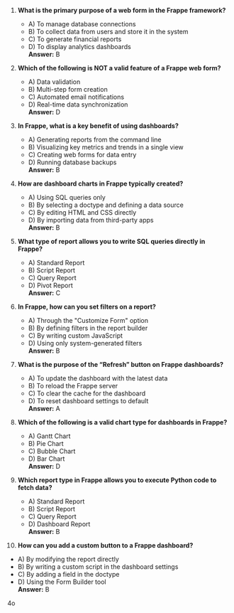 1.  **What is the primary purpose of a web form in the Frappe framework?**
    
    -   A) To manage database connections
    -   B) To collect data from users and store it in the system
    -   C) To generate financial reports
    -   D) To display analytics dashboards  
        **Answer:** B
2.  **Which of the following is NOT a valid feature of a Frappe web form?**
    
    -   A) Data validation
    -   B) Multi-step form creation
    -   C) Automated email notifications
    -   D) Real-time data synchronization  
        **Answer:** D
3.  **In Frappe, what is a key benefit of using dashboards?**
    
    -   A) Generating reports from the command line
    -   B) Visualizing key metrics and trends in a single view
    -   C) Creating web forms for data entry
    -   D) Running database backups  
        **Answer:** B
4.  **How are dashboard charts in Frappe typically created?**
    
    -   A) Using SQL queries only
    -   B) By selecting a doctype and defining a data source
    -   C) By editing HTML and CSS directly
    -   D) By importing data from third-party apps  
        **Answer:** B
5.  **What type of report allows you to write SQL queries directly in Frappe?**
    
    -   A) Standard Report
    -   B) Script Report
    -   C) Query Report
    -   D) Pivot Report  
        **Answer:** C
6.  **In Frappe, how can you set filters on a report?**
    
    -   A) Through the "Customize Form" option
    -   B) By defining filters in the report builder
    -   C) By writing custom JavaScript
    -   D) Using only system-generated filters  
        **Answer:** B
7.  **What is the purpose of the “Refresh” button on Frappe dashboards?**
    
    -   A) To update the dashboard with the latest data
    -   B) To reload the Frappe server
    -   C) To clear the cache for the dashboard
    -   D) To reset dashboard settings to default  
        **Answer:** A
8.  **Which of the following is a valid chart type for dashboards in Frappe?**
    
    -   A) Gantt Chart
    -   B) Pie Chart
    -   C) Bubble Chart
    -   D) Bar Chart  
        **Answer:** D
9.  **Which report type in Frappe allows you to execute Python code to fetch data?**
    
    -   A) Standard Report
    -   B) Script Report
    -   C) Query Report
    -   D) Dashboard Report  
        **Answer:** B
10.  **How can you add a custom button to a Frappe dashboard?**
    

-   A) By modifying the report directly
-   B) By writing a custom script in the dashboard settings
-   C) By adding a field in the doctype
-   D) Using the Form Builder tool  
    **Answer:** B

4o
<!--stackedit_data:
eyJoaXN0b3J5IjpbNzk3OTIyNjksNzMwOTk4MTE2XX0=
-->